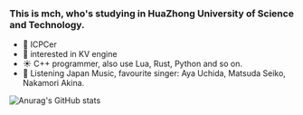 ### This is mch, who's studying in HuaZhong University of Science and Technology.

- :blue_heart: ICPCer
- :purple_heart: interested in KV engine
- :sunny: C++ programmer, also use Lua, Rust, Python and so on.
- :yellow_heart: Listening Japan Music, favourite singer: Aya Uchida, Matsuda Seiko, Nakamori Akina. 

![Anurag's GitHub stats](https://github-readme-stats.vercel.app/api?username=Aya_Uchida&show_icons=true&theme=radical)

